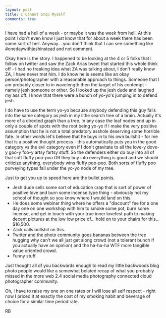 ```yaml
---
layout: post
title: I Cannot Stop Myself
comments: true
---
```

I have had a hell of a week - or maybe it was the week from hell. At this point I don't even know I just know that for about a week there has been some sort of hell. Anyway... you don't think that I can see something like #onedaywithjeshinstead and not comment.

Okay here is the story. I happened to be looking at the 4 or 5 folks that I follow on twitter and saw the Zack Arias tweet that started this whole think off - I had no freaking idea what ZA was talking about, I don't really know ZA, I have never met him. I do know he is seems like an okay person/photographer with a reasonable approach to things. Someone that I am probably closer to in wavelength then the target of his contempt - namely jesh someone or other. So I looked up the jesh dude and laughed my ass off. I know that there were a bunch of yo-yo's jumping in to defend jesh.

I do have to use the term yo-yo because anybody defending this guy falls into the same category as jesh in my little search tree of a brain. Actually it's more of a directed graph than a tree. In any case the leaf nodes end up in only a couple of spots with the root being yo-yo if I make the very positive assumption that he is not a total predatory asshole deserving some horrible fate. In other words let's believe that he buys in to his own bullshit - for me that is a positive thought process - this automatically puts you in the good category vs the evil category even if I don't gravitate to all the love-y dove-y goo-y foo-y artsy fartsy stuff. So the defenders either do buy into all of that soft fluffy poo-poo OR they buy into everything is good and we should criticize anything, everybody wins fluffy poo-poo. Both sorts of fluffy poo purveying types fall under the yo-yo node of my tree.

Just to get you up to speed here are the bullet points.
<ul>
	<li>Jesh dude sells some sort of education crap that is sort of power of positive love and burn some incense type thing - obviously not my school of thought so you know where I would land on this.</li>
	<li>He does some webinar thing where he offers a "discount" fee for a one day one on one workshop with him to smoke some pot, burn some incense, and get in touch with your true inner lovefest path to making decent pictures at the low low price of... hold on to your chairs for this... $16,500.</li>
	<li>Zack calls bullshit on this.</li>
	<li>Twitter and the photo community goes bananas between the tree hugging why can't we all just get along crowd (not a tolerant bunch if you actually have an opinion) and the ha-ha-ha WTF more tangible value oriented crowd.</li>
	<li>Funny stuff.</li>
</ul>
Just thought all of you backwards enough to read my little backwoods blog photo people would like a somewhat belated recap of what you probably missed in the more web 2.4 social media photography connected cloud photographer community.

Oh, I have to raise my one on one rates or I will lose all self respect - right now I priced it at exactly the cost of my smoking habit and beverage of choice for a similar time period rate.

RB